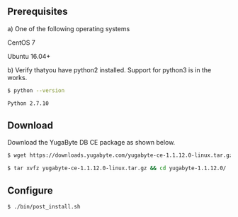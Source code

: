 ## Prerequisites

a) One of the following operating systems

<i class="icon-centos"></i> CentOS 7 

<i class="icon-ubuntu"></i> Ubuntu 16.04+

b) Verify thatyou have python2 installed. Support for python3 is in the works.

```{.sh .copy .separator-dollar}
$ python --version
```
```sh
Python 2.7.10
```

## Download

Download the YugaByte DB CE package as shown below.


```{.sh .copy .separator-dollar}
$ wget https://downloads.yugabyte.com/yugabyte-ce-1.1.12.0-linux.tar.gz
```
```{.sh .copy .separator-dollar}
$ tar xvfz yugabyte-ce-1.1.12.0-linux.tar.gz && cd yugabyte-1.1.12.0/
```

## Configure

```{.sh .copy .separator-dollar}
$ ./bin/post_install.sh
```
